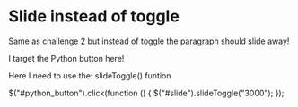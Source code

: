 # Slide instead of toggle

Same as challenge 2 but instead of toggle the paragraph should slide away!

I target the Python button here!

Here I need to use the: slideToggle() funtion

$("#python_button").click(function () {
        $("#slide").slideToggle("3000");
    });
